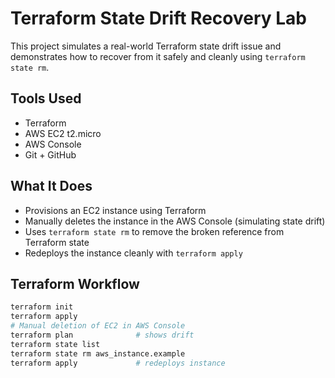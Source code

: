 # Terraform State Drift Recovery Lab

This project simulates a real-world Terraform state drift issue and demonstrates how to recover from it safely and cleanly using `terraform state rm`.

##  Tools Used

- Terraform
- AWS EC2 t2.micro 
- AWS Console
- Git + GitHub

##  What It Does

- Provisions an EC2 instance using Terraform
- Manually deletes the instance in the AWS Console (simulating state drift)
- Uses `terraform state rm` to remove the broken reference from Terraform state
- Redeploys the instance cleanly with `terraform apply`

##  Terraform Workflow

```bash
terraform init
terraform apply
# Manual deletion of EC2 in AWS Console
terraform plan              # shows drift
terraform state list
terraform state rm aws_instance.example
terraform apply             # redeploys instance

